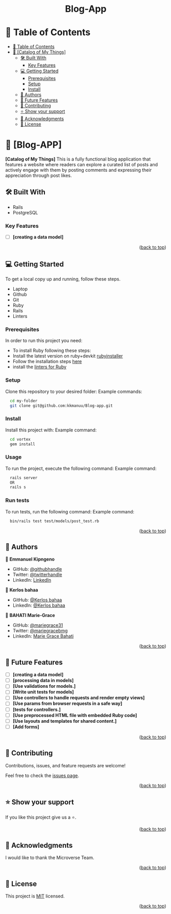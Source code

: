 <a name="readme-top"></a>

<div align="center">

  <h1><b>Blog-App</b></h1>

</div>

<!-- TABLE OF CONTENTS -->

# 📗 Table of Contents

- [📗 Table of Contents](#-table-of-contents)
- [📖 \[Catalog of My Things\] ](#-catalog-of-my-things-)
  - [🛠 Built With ](#-built-with-)
    - [Key Features ](#key-features-)
  - [💻 Getting Started ](#-getting-started-)
    - [Prerequisites](#prerequisites)
    - [Setup](#setup)
    - [Install](#install)
  - [👥 Authors ](#-authors-)
  - [🔭 Future Features ](#-future-features-)
  - [🤝 Contributing ](#-contributing-)
  - [⭐️ Show your support ](#️-show-your-support-)
  - [🙏 Acknowledgments ](#-acknowledgments-)
  - [📝 License ](#-license-)

<!-- PROJECT DESCRIPTION -->

# 📖 [Blog-APP] <a name="about-project"></a>

**[Catalog of My Things]**
This is a fully functional blog application that features a website where readers can explore a curated list of posts and actively engage with them by posting comments and expressing their appreciation through post likes.

## 🛠 Built With <a name="built-with"></a>

- Rails
- PostgreSQL
<!-- Features -->

### Key Features <a name="key-features"></a>

- [ ] **[creating a data model]**

<p align="right">(<a href="#readme-top">back to top</a>)</p>

<!-- GETTING STARTED -->

## 💻 Getting Started <a name="getting-started"></a>

To get a local copy up and running, follow these steps.

- Laptop
- Github
- Git
- Ruby
- Rails
- Linters

### Prerequisites

In order to run this project you need:

- To install Ruby following these steps:
- Install the latest version on ruby+devkit [rubyinstaller](https://rubyinstaller.org/downloads/)
- Follow the installation steps [here](https://stackify.com/install-ruby-on-windows-everything-you-need-to-get-going/)
- install the [linters for Ruby](https://github.com/microverseinc/linters-config/tree/master/ruby)

### Setup

Clone this repository to your desired folder:
Example commands:

```sh
  cd my-folder
  git clone git@github.com:kkmanuu/Blog-app.git
```

### Install

Install this project with:
Example command:

```sh
  cd vortex
  gem install
```

### Usage

To run the project, execute the following command:
Example command:

```sh
  rails server
  OR
  rails s
```

### Run tests

To run tests, run the following command:
Example command:

```sh
  bin/rails test test/models/post_test.rb
```

<p align="right">(<a href="#readme-top">back to top</a>)</p>

<!-- AUTHORS -->

## 👥 Authors <a name="authors"></a>

👤 **Emmanuel Kipngeno**

- GitHub: [@githubhandle](https://github.com/kkmanuu)
- Twitter: [@twitterhandle](https://twitter.com/Kkmanuu1)
- LinkedIn: [LinkedIn](https://www.linkedin.com/in/emmanuel-kipngeno/)

👤 **Kerlos bahaa**

- GitHub: [@Kerlos bahaa](https://github.com/kerlos-bahaa)
- LinkedIn: [@Kerlos bahaa](https://www.linkedin.com/in/kerlos-bahaa/)

👤 **BAHATI Marie-Grace**

- GitHub: [@mariegrace31](https://github.com/mariegrace31)
- Twitter: [@mariegracebmg](https://twitter.com/mariegracebmg)
- LinkedIn: [Marie Grace Bahati](www.linkedin.com/in/marie-grâce-bahati)

<p align="right">(<a href="#readme-top">back to top</a>)</p>

<!-- FUTURE FEATURES -->

## 🔭 Future Features <a name="future-features"></a>

- [ ] **[creating a data model]**
- [ ] **[processing data in models]**
- [ ] **[Use validations for models.]**
- [ ] **[Write unit tests for models]**
- [ ] **[Use controllers to handle requests and render empty views]**
- [ ] **[Use params from browser requests in a safe way]**
- [ ] **[tests for controllers.]**
- [ ] **[Use preprocessed HTML file with embedded Ruby code]**
- [ ] **[Use layouts and templates for shared content.]**
- [ ] **[Add forms]**

<p align="right">(<a href="#readme-top">back to top</a>)</p>

<!-- CONTRIBUTING -->

## 🤝 Contributing <a name="contributing"></a>

Contributions, issues, and feature requests are welcome!

Feel free to check the [issues page](https://github.com/kkmanuu/Blog-app/issues).

<p align="right">(<a href="#readme-top">back to top</a>)</p>

<!-- SUPPORT -->

## ⭐️ Show your support <a name="support"></a>

If you like this project give us a ⭐️.

<p align="right">(<a href="#readme-top">back to top</a>)</p>

<!-- ACKNOWLEDGEMENTS -->

## 🙏 Acknowledgments <a name="acknowledgements"></a>

I would like to thank the Microverse Team.

<p align="right">(<a href="#readme-top">back to top</a>)</p>

<!-- LICENSE -->

## :memo: License <a name="license"></a>

This project is [MIT](./LICENSE.md) licensed.

<p align="right">(<a href="#readme-top">back to top</a>)</p>
